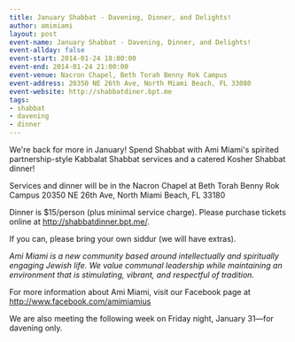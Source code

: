 ```yaml
---
title: January Shabbat - Davening, Dinner, and Delights!
author: amimiami
layout: post
event-name: January Shabbat - Davening, Dinner, and Delights!
event-allday: false  
event-start: 2014-01-24 18:00:00  
event-end: 2014-01-24 21:00:00  
event-venue: Nacron Chapel, Beth Torah Benny Rok Campus
event-address: 20350 NE 26th Ave, North Miami Beach, FL 33080
event-website: http://shabbatdiner.bpt.me
tags:
- shabbat
- davening
- dinner
---
```


We're back for more in January! Spend Shabbat with Ami Miami's spirited partnership-style Kabbalat Shabbat services and a catered Kosher Shabbat dinner!

Services and dinner will be in the Nacron Chapel at Beth Torah Benny Rok Campus
20350 NE 26th Ave, North Miami Beach, FL 33180

Dinner is $15/person (plus minimal service charge). Please purchase tickets online at http://shabbatdinner.bpt.me/.

If you can, please bring your own siddur (we will have extras).

_Ami Miami is a new community based around intellectually and spiritually engaging Jewish life. We value communal leadership while maintaining an environment that is stimulating, vibrant, and respectful of tradition._

For more information about Ami Miami, visit our Facebook page at http://www.facebook.com/amimiamius

We are also meeting the following week on Friday night, January 31—for davening only.
